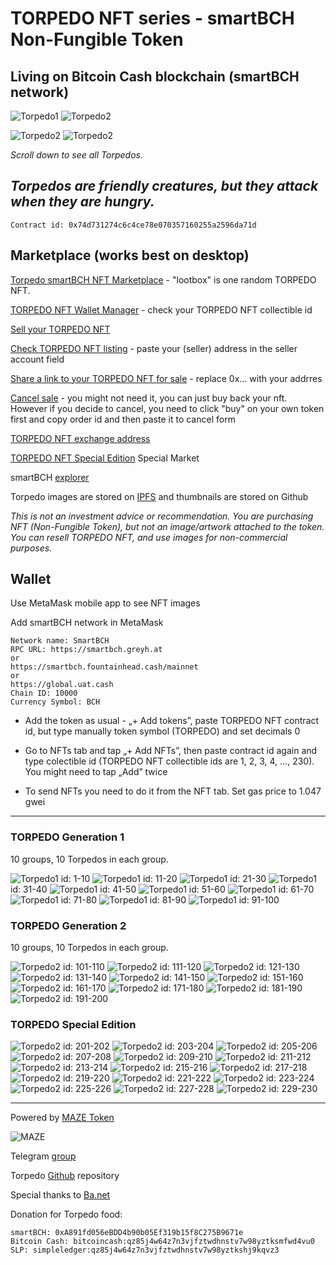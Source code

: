 # TORPEDO NFT series - smartBCH Non-Fungible Token

## Living on Bitcoin Cash blockchain (smartBCH network)

![Torpedo1](img/1.png) ![Torpedo2](img/151.png) 

![Torpedo2](img/201.png) ![Torpedo2](img/221.png)

_Scroll down to see all Torpedos._

## _Torpedos are friendly creatures, but they attack when they are hungry._

`Contract id: 0x74d731274c6c4ce78e070357160255a2596da71d`

## Marketplace (works best on desktop)

[Torpedo smartBCH NFT Marketplace](https://ba.net/torpedo) - "lootbox" is one random TORPEDO NFT.

[TORPEDO NFT Wallet Manager](https://ba.net/torpedo/nft/wallet.html) - check your TORPEDO NFT collectible id

[Sell your TORPEDO NFT](https://ba.net/torpedo/sell.html)

[Check TORPEDO NFT listing](https://ba.net/torpedo) - paste your (seller) address in the seller account field

[Share a link to your TORPEDO NFT for sale](https://ba.net/torpedo/share.html?seller=0xA891fd056eBDD4b90b05Ef319b15f8C275B9671e) - replace 0x... with your addrres

[Cancel sale](https://ba.net/torpedo/cancel.html) - you might not need it, you can just buy back your nft. However if you decide to cancel, you need to click "buy" on your own token first and copy order id and then paste it to cancel form

[TORPEDO NFT exchange address](https://www.smartscan.cash/address/0x4DF941C3356DA878D07E18906fCcd4FBc48eeD58)

[TORPEDO NFT Special Edition](market.md) Special Market

smartBCH [explorer](https://www.smartscan.cash/address/0x74d731274C6c4ce78E070357160255A2596DA71d)

Torpedo images are stored on [IPFS](https://ipfs.io) and thumbnails are stored on Github

_This is not an investment advice or recommendation. You are purchasing NFT (Non-Fungible Token), but not an image/artwork attached to the token. You can resell TORPEDO NFT, and use images for non-commercial purposes._

## Wallet

Use MetaMask mobile app to see NFT images

Add smartBCH network in MetaMask

```
Network name: SmartBCH
RPC URL: https://smartbch.greyh.at
or
https://smartbch.fountainhead.cash/mainnet
or
https://global.uat.cash
Chain ID: 10000
Currency Symbol: BCH
```

- Add the token as usual - „+ Add tokens”, paste TORPEDO NFT contract id, but type manually token symbol (TORPEDO) and set decimals 0

- Go to NFTs tab and tap „+ Add NFTs”, then paste contract id again and type colectible id (TORPEDO NFT collectible ids are 1, 2, 3, 4, …, 230). You might need to tap „Add” twice

- To send NFTs you need to do it from the NFT tab. Set gas price to 1.047 gwei

---------------------------------------------------------------------

### TORPEDO Generation 1

10 groups, 10 Torpedos in each group.

![Torpedo1](img/1.png) id: 1-10
![Torpedo1](img/11.png) id: 11-20
![Torpedo1](img/21.png) id: 21-30
![Torpedo1](img/31.png) id: 31-40
![Torpedo1](img/41.png) id: 41-50
![Torpedo1](img/51.png) id: 51-60
![Torpedo1](img/61.png) id: 61-70
![Torpedo1](img/71.png) id: 71-80
![Torpedo1](img/81.png) id: 81-90
![Torpedo1](img/91.png) id: 91-100

### TORPEDO Generation 2

10 groups, 10 Torpedos in each group.

![Torpedo2](img/101.png) id: 101-110
![Torpedo2](img/111.png) id: 111-120
![Torpedo2](img/121.png) id: 121-130
![Torpedo2](img/131.png) id: 131-140
![Torpedo2](img/141.png) id: 141-150
![Torpedo2](img/151.png) id: 151-160
![Torpedo2](img/161.png) id: 161-170
![Torpedo2](img/171.png) id: 171-180
![Torpedo2](img/181.png) id: 181-190
![Torpedo2](img/191.png) id: 191-200

### TORPEDO Special Edition

![Torpedo2](img/201.png) id: 201-202
![Torpedo2](img/203.png) id: 203-204
![Torpedo2](img/205.png) id: 205-206
![Torpedo2](img/207.png) id: 207-208
![Torpedo2](img/209.png) id: 209-210
![Torpedo2](img/211.png) id: 211-212
![Torpedo2](img/213.png) id: 213-214
![Torpedo2](img/215.png) id: 215-216
![Torpedo2](img/217.png) id: 217-218
![Torpedo2](img/219.png) id: 219-220
![Torpedo2](img/221.png) id: 221-222
![Torpedo2](img/223.png) id: 223-224
![Torpedo2](img/225.png) id: 225-226
![Torpedo2](img/227.png) id: 227-228
![Torpedo2](img/229.png) id: 229-230

---------------------------------------------------------------------

Powered by [MAZE Token](https://mazetoken.github.io)

![MAZE](maze200.png)

Telegram [group](https://t.me/mazetokens)

Torpedo [Github](https://github.com/mazetoken/torpedoNFT) repository

Special thanks to [Ba.net](https://ba.net)

Donation for Torpedo food:

```
smartBCH: 0xA891fd056eBDD4b90b05Ef319b15f8C275B9671e
Bitcoin Cash: bitcoincash:qz85j4w64z7n3vjfztwdhnstv7w98yztksmfwd4vu0
SLP: simpleledger:qz85j4w64z7n3vjfztwdhnstv7w98yztkshj9kqvz3
```